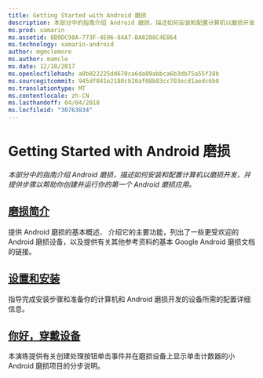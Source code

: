 ```yaml
---
title: Getting Started with Android 磨损
description: 本部分中的指南介绍 Android 磨损，描述如何安装和配置计算机以磨损开发，并提供步骤以帮助你创建并运行你的第一个 Android 磨损应用。
ms.prod: xamarin
ms.assetid: 8B9DC98A-773F-4E06-84A7-BA8208C4E864
ms.technology: xamarin-android
author: mgmclemore
ms.author: mamcle
ms.date: 12/18/2017
ms.openlocfilehash: a0b022225dd670ca6da09abbca6b3db75a55f38b
ms.sourcegitcommit: 945df041e2180cb20af08b83cc703ecd1aedc6b0
ms.translationtype: MT
ms.contentlocale: zh-CN
ms.lasthandoff: 04/04/2018
ms.locfileid: "30763834"
---
```

# <a name="getting-started-with-android-wear"></a>Getting Started with Android 磨损

_本部分中的指南介绍 Android 磨损，描述如何安装和配置计算机以磨损开发，并提供步骤以帮助你创建并运行你的第一个 Android 磨损应用。_

## <a name="introduction-to-wearandroidwearget-startedintro-to-wearmd"></a>[磨损简介](~/android/wear/get-started/intro-to-wear.md)

提供 Android 磨损的基本概述、 介绍它的主要功能，列出了一些更受欢迎的 Android 磨损设备，以及提供有关其他参考资料的基本 Google Android 磨损文档的链接。

## <a name="setup--installationandroidwearget-startedinstallationmd"></a>[设置和安装](~/android/wear/get-started/installation.md)

指导完成安装步骤和准备你的计算机和 Android 磨损开发的设备所需的配置详细信息。

## <a name="hello-wearandroidwearget-startedhello-wearmd"></a>[你好，穿戴设备](~/android/wear/get-started/hello-wear.md)

本演练提供有关创建处理按钮单击事件并在磨损设备上显示单击计数器的小 Android 磨损项目的分步说明。
